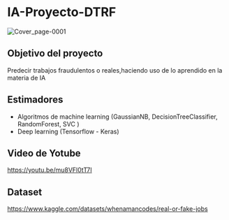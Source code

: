 # IA-Proyecto-DTRF

![Cover_page-0001](https://user-images.githubusercontent.com/83562533/219258891-33ea031a-4202-4833-b511-24cb62d65bc7.jpg)



## Objetivo del proyecto
Predecir trabajos fraudulentos o reales,haciendo uso de lo aprendido en la materia de IA

## Estimadores
- Algoritmos de machine learning (GaussianNB, DecisionTreeClassifier, RandomForest, SVC )
- Deep learning (Tensorflow - Keras)


## Video de Yotube 

https://youtu.be/mu8VFl0tT7I


## Dataset

https://www.kaggle.com/datasets/whenamancodes/real-or-fake-jobs 



